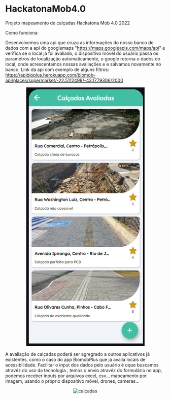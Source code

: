 # HackatonaMob4.0
Projeto mapeamento de calçadas Hackatona Mob 4.0 2022

Como funciona:

Desenvolvemos uma api que cruza as informações do nosso banco de dados  com a api do googlemaps "https://maps.googleapis.com/maps/api" e verifica se o local já foi avaliado, o dispositivo móvel do usuário passa os parametros de localização automaticamente, o google retorna o dados do local, onde acrescentamos nossas avaliações e e salvamos novamente no banco.
Link da api com exemplo de alguns filtros:
https://apibioplus.herokuapp.com/biomob-api/places/supermarket/-22.5112498/-43.1779306/2000

<p align="center">
  <img src="assets/avaliacoes.jpeg" alt="avaliacao"/>
</p>


A avaliação de calçadas poderá ser agregrado a outros aplicativos já existentes, como o caso do app BiomobPlus que já avalia locais de acessibilidade.
Facilitar o input dos dados pelo usuário é oque buscamos atravéz do uso da tecnologia , temos o envio atravéz do formulário no app, podemos receber inputs por arquivos excel, csv.., mapeamento por imagem, usando o próprio dispositivo móvel, drones, cameras...


<p align="center">
  <img src="calçadas.jpeg" alt="calçadas"/>
</p>

